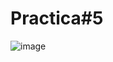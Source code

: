 # Practica#5
![image](https://github.com/Francisco890890/Practica5/assets/147675133/95c7054c-6de1-4ff4-be65-eaa3465224aa)
